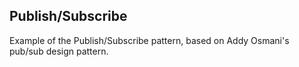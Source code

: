 ## Publish/Subscribe
Example of the Publish/Subscribe pattern, based on Addy Osmani's pub/sub design pattern.
